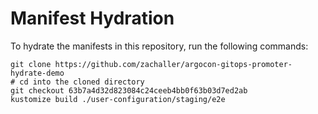 # Manifest Hydration

To hydrate the manifests in this repository, run the following commands:

```shell
git clone https://github.com/zachaller/argocon-gitops-promoter-hydrate-demo
# cd into the cloned directory
git checkout 63b7a4d32d823084c24ceeb4bb0f63b03d7ed2ab
kustomize build ./user-configuration/staging/e2e
```
